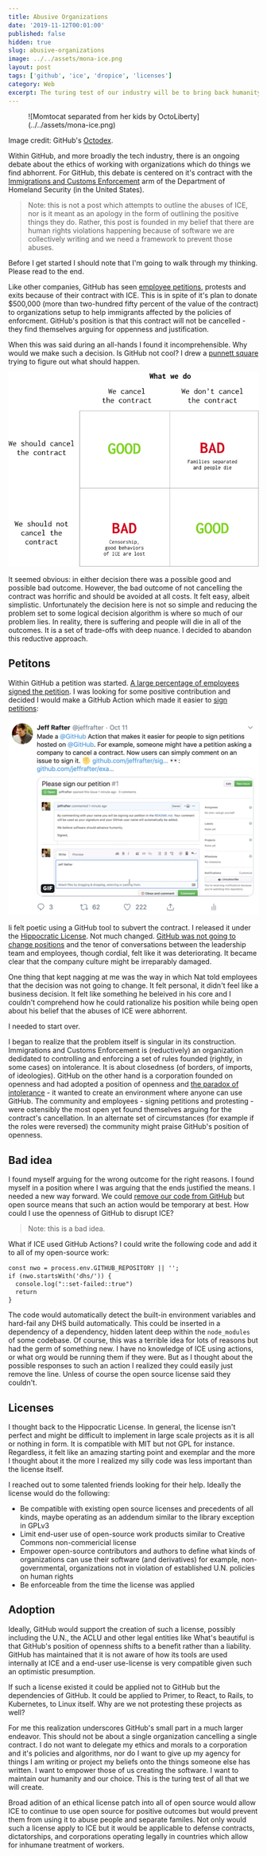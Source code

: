 ```yaml
---
title: Abusive Organizations
date: '2019-11-12T00:01:00'
published: false
hidden: true
slug: abusive-organizations
image: ../../assets/mona-ice.png
layout: post
tags: ['github', 'ice', 'dropice', 'licenses']
category: Web
excerpt: The turing test of our industry will be to bring back humanity.
---
```


<figure class="fullwidth">
![Momtocat separated from her kids by OctoLiberty](../../assets/mona-ice.png)
</figure>
<figcaption class="fullwidth">
Image credit: GitHub's <a href="https://octodex.github.com/momtocat/" rel="noopener noreferrer">Octodex</a>.
</figcaption>

Within GitHub, and more broadly the tech industry, there is an ongoing debate about the ethics of working with organizations which do things we find abhorrent. For GitHub, this debate is centered on it's contract with the [Immigrations and Customs Enforcement](https://www.ice.gov/) arm of the Department of Homeland Security (in the United States).

> Note: this is not a post which attempts to outline the abuses of ICE, nor is it meant as an apology in the form of outlining the positive things they do. Rather, this post is founded in my belief that there are human rights violations happening because of software we are collectively writing and we need a framework to prevent those abuses.

Before I get started I should note that I'm going to walk through my thinking. Please read to the end.

Like other companies, GitHub has seen [employee petitions](https://www.vox.com/recode/2019/10/9/20906605/github-ice-contract-immigration-ice-dan-friedman), protests and exits because of their contract with ICE. This is in spite of it's plan to donate \$500,000 (more than two-hundred fifty percent of the value of the contract) to organizations setup to help immigrants affected by the policies of enforcment. GitHub's position is that this contract will not be cancelled - they find themselves arguing for oppenness and justification.

When this was said during an all-hands I found it incomprehensible. Why would we make such a decision. Is GitHub not cool? I drew a [punnett square](https://en.wikipedia.org/wiki/Punnett_square) trying to figure out what should happen.

![A punnett square showing the outcomes of decisions](../../assets/punnett.png)

It seemed obvious: in either decision there was a possible good and possible bad outcome. However, the bad outcome of not cancelling the contract was horrific and should be avoided at all costs. It felt easy, albeit simplistic. Unfortunately the decision here is not so simple and reducing the problem set to some logical decision algorithm is where so much of our problem lies. In reality, there is suffering and people will die in all of the outcomes. It is a set of trade-offs with deep nuance. I decided to abandon this reductive approach.

## Petitons

Within GitHub a petition was started. [A large percentage of employees signed the petition](https://www.vox.com/recode/2019/10/9/20906605/github-ice-contract-immigration-ice-dan-friedman). I was looking for some positive contribution and decided I would make a GitHub Action which made it easier to [sign petitions](https://twitter.com/jeffrafter/status/1182688432683798529):

![Sign Petition Tweet](../../assets/petition.png)

Ii felt poetic using a GitHub tool to subvert the contract. I released it under the [Hippocratic License](https://firstdonoharm.dev/). Not much changed. [GitHub was not going to change positions](https://www.theverge.com/2019/10/9/20906213/github-ice-microsoft-software-email-contract-immigration-nonprofit-donation) and the tenor of conversations between the leadership team and employees, though cordial, felt like it was deteriorating. It became clear that the company culture might be irreparably damaged.

One thing that kept nagging at me was the way in which Nat told employees that the decision was not going to change. It felt personal, it didn't feel like a business decision. It felt like something he beleived in his core and I couldn't comprehend how he could rationalize his position while being open about his belief that the abuses of ICE were abhorrent.

I needed to start over.

I began to realize that the problem itself is singular in its construction. Immigrations and Customs Enforcement is (reductively) an organization dedidated to controlling and enforcing a set of rules founded (rightly, in some cases) on intolerance. It is about closedness (of borders, of imports, of ideologies). GitHub on the other hand is a corporation founded on openness and had adopted a position of openness and [the paradox of intolerance](https://en.wikipedia.org/wiki/Paradox_of_tolerance) - it wanted to create an environment where anyone can use GitHub. The community and employees - signing petitions and protesting - were ostensibly the most open yet found themselves arguing for the contract's cancellation. In an alternate set of circumstances (for example if the roles were reversed) the community might praise GitHub's position of openness.

## Bad idea

I found myself arguing for the wrong outcome for the right reasons. I found myself in a position where I was arguing that the ends justified the means. I needed a new way forward. We could [remove our code from GitHub](https://www.wired.com/story/developer-deletes-code-protest-ice/) but open source means that such an action would be temporary at best. How could I use the openness of GitHub to disrupt ICE?

> Note: this is a bad idea.

What if ICE used GitHub Actions? I could write the following code and add it to all of my open-source work:

```
const nwo = process.env.GITHUB_REPOSITORY || '';
if (nwo.startsWith('dhs/')) {
  console.log("::set-failed::true")
  return
}
```

The code would automatically detect the built-in environment variables and hard-fail any DHS build automatically. This could be inserted in a dependency of a dependency, hidden latent deep within the `node_modules` of some codebase. Of course, this was a terrible idea for lots of reasons but had the germ of something new. I have no knowledge of ICE using actions, or what org would be running them if they were. But as I thought about the possible responses to such an action I realized they could easily just remove the line. Unless of course the open source license said they couldn't.

## Licenses

I thought back to the Hippocratic License. In general, the license isn't perfect and might be difficult to implement in large scale projects as it is all or nothing in form. It is compatible with MIT but not GPL for instance. Regardless, it felt like an amazing starting point and exemplar and the more I thought about it the more I realized my silly code was less important than the license itself.

I reached out to some talented friends looking for their help. Ideally the license would do the following:

- Be compatible with existing open source licenses and precedents of all kinds, maybe operating as an addendum similar to the library exception in GPLv3
- Limit end-user use of open-source work products similar to Creative Commons non-commericial license
- Empower open-source contributors and authors to define what kinds of organizations can use their software (and derivatives) for example, non-governmental, organizations not in violation of established U.N. policies on human rights
- Be enforceable from the time the license was applied

## Adoption

Ideally, GitHub would support the creation of such a license, possibly including the U.N., the ACLU and other legal entities like What's beautiful is that GitHub's position of openness shifts to a benefit rather than a liability. GitHub has maintained that it is not aware of how its tools are used internally at ICE and a end-user use-license is very compatible given such an optimistic presumption.

If such a license existed it could be applied not to GitHub but the dependencies of GitHub. It could be applied to Primer, to React, to Rails, to Kubernetes, to Linux itself. Why are we not protesting these projects as well?

For me this realization underscores GitHub's small part in a much larger endeavor. This should not be about a single organization cancelling a single contract. I do not want to delegate my ethics and morals to a corporation and it's policies and algorithms, nor do I want to give up my agency for things I am writing or project my beliefs onto the things someone else has written. I want to empower those of us creating the software. I want to maintain our humanity and our choice. This is the turing test of all that we will create.

Broad adition of an ethical license patch into all of open source would allow ICE to continue to use open source for positive outcomes but would prevent them from using it to abuse people and separate familes. Not only would such a license apply to ICE but it would be applicable to defense contracts, dictatorships, and corporations operating legally in countries which allow for inhumane treatment of workers.
